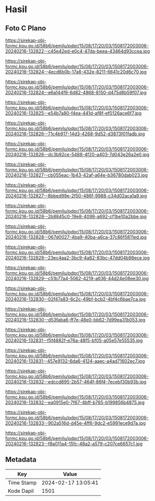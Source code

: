 # Hasil

## Foto C Plano

https://sirekap-obj-formc.kpu.go.id/58b6/pemilu/pdpr/15/08/17/20/03/1508172003006-20240216-132822--c45e42ed-e0c4-47da-beea-43464d93ccea.jpg

https://sirekap-obj-formc.kpu.go.id/58b6/pemilu/pdpr/15/08/17/20/03/1508172003006-20240216-132824--4ecd6b0b-17a6-432e-8211-6641c20d6c70.jpg

https://sirekap-obj-formc.kpu.go.id/58b6/pemilu/pdpr/15/08/17/20/03/1508172003006-20240216-132824--e6a144f9-6d82-4868-8150-d475d8b59f07.jpg

https://sirekap-obj-formc.kpu.go.id/58b6/pemilu/pdpr/15/08/17/20/03/1508172003006-20240216-132825--e54b7a80-f4ea-441d-af8f-ef0126ace6f7.jpg

https://sirekap-obj-formc.kpu.go.id/58b6/pemilu/pdpr/15/08/17/20/03/1508172003006-20240216-132826--71c4b917-14d3-4268-9d52-d3873f01fadb.jpg

https://sirekap-obj-formc.kpu.go.id/58b6/pemilu/pdpr/15/08/17/20/03/1508172003006-20240216-132826--dc3b92ce-5488-4f20-a403-7d043e26a2e0.jpg

https://sirekap-obj-formc.kpu.go.id/58b6/pemilu/pdpr/15/08/17/20/03/1508172003006-20240216-132827--cb055eac-1b43-42af-a64e-b36780dab023.jpg

https://sirekap-obj-formc.kpu.go.id/58b6/pemilu/pdpr/15/08/17/20/03/1508172003006-20240216-132827--8bbed99e-2f50-486f-9988-c34d02aca1a9.jpg

https://sirekap-obj-formc.kpu.go.id/58b6/pemilu/pdpr/15/08/17/20/03/1508172003006-20240216-132828--2b8845c0-19e8-4098-a692-cf1be10a2bbe.jpg

https://sirekap-obj-formc.kpu.go.id/58b6/pemilu/pdpr/15/08/17/20/03/1508172003006-20240216-132828--067d0027-4ba9-40ba-a6ca-37c86f5811ed.jpg

https://sirekap-obj-formc.kpu.go.id/58b6/pemilu/pdpr/15/08/17/20/03/1508172003006-20240216-132829--23ec4aa2-3bc9-4a82-83bc-47dd04b98ece.jpg

https://sirekap-obj-formc.kpu.go.id/58b6/pemilu/pdpr/15/08/17/20/03/1508172003006-20240216-132829--c51b77a4-5062-4219-a636-44d24e08ee30.jpg

https://sirekap-obj-formc.kpu.go.id/58b6/pemilu/pdpr/15/08/17/20/03/1508172003006-20240216-132830--02f47a83-6c2c-49bf-bcb2-4bf4c6bae7ca.jpg

https://sirekap-obj-formc.kpu.go.id/58b6/pemilu/pdpr/15/08/17/20/03/1508172003006-20240216-132830--d53faba6-ff7e-48e0-bb62-7d99ea31b053.jpg

https://sirekap-obj-formc.kpu.go.id/58b6/pemilu/pdpr/15/08/17/20/03/1508172003006-20240216-132831--f5f4882f-e76a-48f5-bf05-a05e57e55535.jpg

https://sirekap-obj-formc.kpu.go.id/58b6/pemilu/pdpr/15/08/17/20/03/1508172003006-20240216-132831--457e9132-6da6-4124-aaec-a4ad71602ec7.jpg

https://sirekap-obj-formc.kpu.go.id/58b6/pemilu/pdpr/15/08/17/20/03/1508172003006-20240216-132832--edccd895-2b57-464f-86f4-7ecebf30b93b.jpg

https://sirekap-obj-formc.kpu.go.id/58b6/pemilu/pdpr/15/08/17/20/03/1508172003006-20240216-132832--ea0915e0-7f67-4bff-b765-b199856b4875.jpg

https://sirekap-obj-formc.kpu.go.id/58b6/pemilu/pdpr/15/08/17/20/03/1508172003006-20240216-132833--902a516d-d45e-4ff6-9dc2-e5991ece9d7a.jpg

https://sirekap-obj-formc.kpu.go.id/58b6/pemilu/pdpr/15/08/17/20/03/1508172003006-20240216-132823--f8a011a4-15fc-48a2-a579-c207ce6657c1.jpg


## Metadata

| Key        | Value               |
| ---------- | ------------------- |
| Time Stamp | 2024-02-17 13:05:41 |
| Kode Dapil | 1501                |



